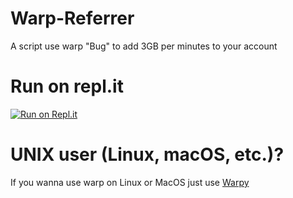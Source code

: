 # Warp-Referrer
A script use warp "Bug" to add 3GB per minutes to your account

# Run on repl.it
[![Run on Repl.it](https://repl.it/badge/github/Aggr3ssor/Warp-Referrer)](https://repl.it/github/Aggr3ssor/Warp-Referrer)

# UNIX user (Linux, macOS, etc.)?
If you wanna use warp on Linux or MacOS just use [Warpy](https://github.com/warp-plus/warpy "warpy")
